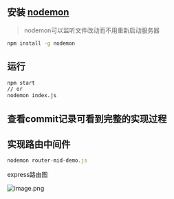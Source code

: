 ## 安装 [nodemon](https://www.npmjs.com/package/nodemon) 
> nodemon可以监听文件改动而不用重新启动服务器

```bash
npm install -g nodemon
```

## 运行

```bash
npm start
// or
nodemon index.js
```
## 查看commit记录可看到完整的实现过程

## 实现路由中间件

```js
nodemon router-mid-demo.js
```
express路由图

![image.png](https://p9-juejin.byteimg.com/tos-cn-i-k3u1fbpfcp/ebe858fd85604bbfa0dba72ac2292d6e~tplv-k3u1fbpfcp-watermark.image?)


